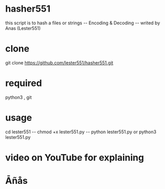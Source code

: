 # hasher551
this script is to hash a files or strings
-- Encoding & Decoding
-- writed by Anas (Lester551)
# clone
git clone https://github.com/lester551/hasher551.git
# required
python3
, git
# usage
cd lester551
-- chmod +x lester551.py
-- python lester551.py or python3 lester551.py
# video on YouTube for explaining
# Āñås
